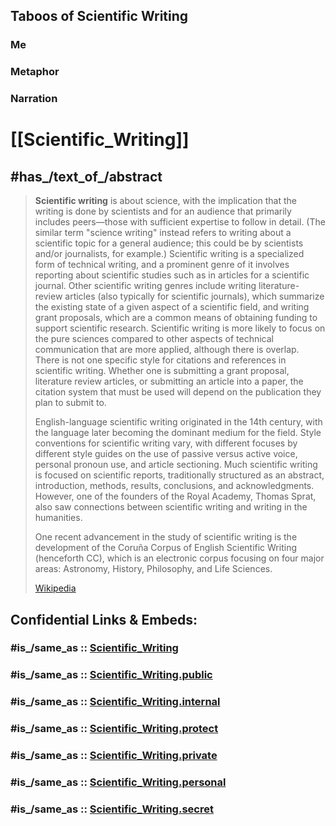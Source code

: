 
## Taboos of Scientific Writing

### Me 

### Metaphor 

### Narration 




# [[Scientific_Writing]]

## #has_/text_of_/abstract 

> **Scientific writing** is about science, with the implication that the writing is done by scientists and for an audience that primarily includes peers—those with sufficient expertise to follow in detail. (The similar term "science writing" instead refers to writing about a scientific topic for a general audience; this could be by scientists and/or journalists, for example.) Scientific writing is a specialized form of technical writing, and a prominent genre of it involves reporting about scientific studies such as in articles for a scientific journal. Other scientific writing genres include writing literature-review articles (also typically for scientific journals), which summarize the existing state of a given aspect of a scientific field, and writing grant proposals, which are a common means of obtaining funding to support scientific research. Scientific writing is more likely to focus on the pure sciences compared to other aspects of technical communication that are more applied, although there is overlap. There is not one specific style for citations and references in scientific writing. Whether one is submitting a grant proposal, literature review articles, or submitting an article into a paper, the citation system that must be used will depend on the publication they plan to submit to.
>
> English-language scientific writing originated in the 14th century, with the language later becoming the dominant medium for the field. Style conventions for scientific writing vary, with different focuses by different style guides on the use of passive versus active voice, personal pronoun use, and article sectioning. Much scientific writing is focused on scientific reports, traditionally structured as an abstract, introduction, methods, results, conclusions, and acknowledgments. However, one of the founders of the Royal Academy, Thomas Sprat, also saw connections between scientific writing and writing in the humanities.
>
> One recent advancement in the study of scientific writing is the development of the Coruña Corpus of English Scientific Writing (henceforth CC), which is an electronic corpus focusing on four major areas: Astronomy, History, Philosophy, and Life Sciences.
>
> [Wikipedia](https://en.wikipedia.org/wiki/Scientific%20writing) 


## Confidential Links & Embeds: 

### #is_/same_as :: [Scientific_Writing](/_Standards/Society/Communication/Media/Writing/Book/Writer/Scientific_Writing.md) 

### #is_/same_as :: [Scientific_Writing.public](/_public/Society/Communication/Media/Writing/Book/Writer/Scientific_Writing.public.md) 

### #is_/same_as :: [Scientific_Writing.internal](/_internal/Society/Communication/Media/Writing/Book/Writer/Scientific_Writing.internal.md) 

### #is_/same_as :: [Scientific_Writing.protect](/_protect/Society/Communication/Media/Writing/Book/Writer/Scientific_Writing.protect.md) 

### #is_/same_as :: [Scientific_Writing.private](/_private/Society/Communication/Media/Writing/Book/Writer/Scientific_Writing.private.md) 

### #is_/same_as :: [Scientific_Writing.personal](/_personal/Society/Communication/Media/Writing/Book/Writer/Scientific_Writing.personal.md) 

### #is_/same_as :: [Scientific_Writing.secret](/_secret/Society/Communication/Media/Writing/Book/Writer/Scientific_Writing.secret.md)

